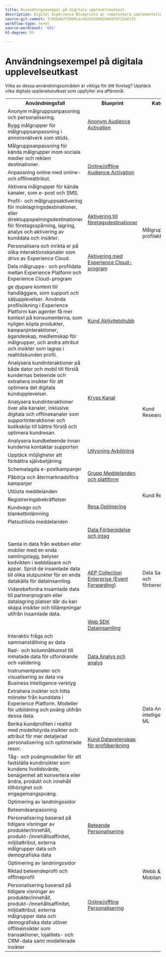 ```yaml
---
title: Användningsexempel på digitala upplevelseutkast
description: Digital Experience Blueprints är repeterbara implementeringar för att hantera strategier och lösa etablerade affärsproblem. De förkortar time-to-value och ger en snabb väg till framgång.
source-git-commit: 7c958db2f2bb9cac4d15420d824de0f9722a8135
workflow-type: tm+mt
source-wordcount: '691'
ht-degree: 0%

---
```



# Användningsexempel på digitala upplevelseutkast

Vilka av dessa användningsområden är viktiga för ditt företag? Upptäck vilka digitala upplevelseutkast som uppfyller era affärsmål.

<table>

<tr>
  <th>Användningsfall</th>
  <th>Blueprint</th>
  <th>Kategori</th>
 </tr>
 <tr>
  <td>Anonym målgruppsanpassning och
  personalisering.</td>
  <td rowspan="2"><a
  href="https://experienceleague.adobe.com/docs/blueprints-learn/architecture/audience-activation/anonymous.html?lang=en">Anonym
  Audience Activation</a></td>
  <td rowspan="9">Målgrupp
  och profilaktivering</td>
 </tr>
 <tr>
  <td>Bygg målgrupper för målgruppsanpassning i annonsnätverk som stöds.</td>
 </tr>
 <tr>
  <td>Målgruppsanpassning för kända målgrupper inom sociala medier och reklam
  destinationer.</td>
  <td rowspan="3"><a
  href="https://experienceleague.adobe.com/docs/blueprints-learn/architecture/audience-activation/online-offline.html?lang=en">Online/offline
  Audience Activation</a></td>
 </tr>
 <tr>
  <td>Anpassning online med online- och offlineattribut.</td>
 </tr>
 <tr>
  <td>Aktivera målgrupper för kända kanaler, som e-post och SMS.</td>
 </tr>
 <tr>
  <td>Profil- och målgruppsaktivering för molnlagringsdestinationer,
  eller direktuppspelningsdestinationer för företagsspårning, lagring, analys och
  aktivering av kunddata och insikter.</td>
  <td><a
  href="https://experienceleague.adobe.com/docs/blueprints-learn/architecture/audience-activation/enterprise-destinations.html?lang=en">Aktivering
  till företagsdestinationer</a></td>
 </tr>
 <tr>
  <td>Personalisera och inrikta er på olika interaktionskanaler
  som drivs av Experience Cloud.</td>
  <td rowspan="2"><a
  href="https://experienceleague.adobe.com/docs/blueprints-learn/architecture/audience-activation/platform-and-applications.html?lang=en">Aktivering
  med Experience Cloud-program</a></td>
 </tr>
 <tr>
  <td>Dela målgrupps- och profildata mellan Experience Platform och
  Experience Cloud-program</td>
 </tr>
 <tr>
  <td>ge djupare kontext till handläggare,
  som support och säljupplevelser. Använda profilsökning i
  Experience Platform kan agenter få mer kontext på konsumenterna, som
  nyligen köpta produkter, kampanjinteraktioner, ägandeskap, medlemskap för målgrupper,
  och andra attribut och insikter som lagras i realtidskunden
  profil.</td>
  <td><a
  href="https://experienceleague.adobe.com/docs/blueprints-learn/architecture/audience-activation/customer-activity.html?lang=en">Kund
  Aktivitetshubb</a></td>
 </tr>
 <tr>
  <td>Analysera kundinteraktioner på både dator och mobil till
  förstå kundernas beteende och extrahera insikter för att optimera det digitala
  kundupplevelser.</td>
  <td rowspan="2"><a
  href="https://experienceleague.adobe.com/docs/blueprints-learn/architecture/customer-journey-analytics/digital-behavioral-data-consolidation.html?lang=en">Kryss
  Kanal</a></td>
  <td rowspan="4">Kund
  Reseanalys</td>
 </tr>
 <tr>
  <td>Analysera kundinteraktioner över alla kanaler, inklusive digitala
  och offlinekanaler som supportinteraktioner och butiksköp till
  bättre förstå och optimera kundresan.</td>
 </tr>
 <tr>
  <td>Analysera kundbeteende innan kunderna kontaktar supporten</td>
  <td rowspan="2"><a
  href="https://experienceleague.adobe.com/docs/blueprints-learn/architecture/customer-journey-analytics/call-deflect.html?lang=en">Utlysning
  Avböjning</a></td>
 </tr>
 <tr>
  <td>Upptäck möjligheter att förbättra självbetjäning</td>
 </tr>
 <tr>
  <td>Schemalagda e-postkampanjer</td>
  <td rowspan="2"><a
  href="https://experienceleague.adobe.com/docs/blueprints-learn/architecture/customer-journeys/batch-messaging.html?lang=en">Grupp
  Meddelanden och plattform</a></td>
  <td rowspan="6">Kund
  Resor</td>
 </tr>
 <tr>
  <td>Påbörja och återmarknadsföra kampanjer</td>
 </tr>
 <tr>
  <td>Utlösta meddelanden</td>
  <td rowspan="4"><a
  href="https://experienceleague.adobe.com/docs/blueprints-learn/architecture/customer-journeys/journey-optimizer.html?lang=en">Resa
  Optimering</a></td>
 </tr>
 <tr>
  <td>Registreringsbekräftelser</td>
 </tr>
 <tr>
  <td>Kundvagn och blankettinlämning</td>
 </tr>
 <tr>
  <td>Platsutlösta meddelanden</td>
 </tr>
 <tr>
  <td></td>
  <td><a
  href="https://experienceleague.adobe.com/docs/blueprints-learn/architecture/data-ingestion/ingestion.html?lang=en">Data
  Förberedelse och intag</a></td>
  <td rowspan="4">Data
  Samling och förberedelse</td>
 </tr>
 <tr>
  <td>Samla in data från webben eller mobiler med en enda samlingstagg,
  belyser kodvikten i webbläsare och appar. Sprid de insamlade
  data till olika slutpunkter för en enda datakälla för datainsamling.</td>
  <td rowspan="2"><a
  href="https://experienceleague.adobe.com/docs/blueprints-learn/architecture/data-ingestion/server-side-collection.html?lang=en">AEP
  Collection Enterprise (Event Forwarding)</a></td>
 </tr>
 <tr>
  <td>Vidarebefordra insamlade data till partnerprogram eller datalagring
  platser där du kan skapa insikter och tillämpningar utifrån insamlade data.</td>
 </tr>
 <tr>
  <td></td>
  <td><a
  href="https://experienceleague.adobe.com/docs/blueprints-learn/architecture/data-ingestion/websdk.html?lang=en">Web SDK
  Datainsamling</a></td>
 </tr>
 <tr>
  <td>Interaktiv fråga och sammanställning av data</td>
  <td rowspan="3"><a
  href="https://experienceleague.adobe.com/docs/blueprints-learn/architecture/data-exploration/analysis.html?lang=en">Data
  Analys och analys</a></td>
  <td rowspan="6">Data
  Analyser, intelligens och ML</td>
 </tr>
 <tr>
  <td>Rad- och kolumnåtkomst till inmatade data för utforskande och
  validering</td>
 </tr>
 <tr>
  <td>Instrumentpaneler och visualisering av data via Business Intelligence
  verktyg</td>
 </tr>
 <tr>
  <td>Extrahera insikter och hitta mönster från kunddata i
  Experience Platform. Modeller för utbildning och poäng utifrån dessa data.</td>
  <td rowspan="3"><a
  href="https://experienceleague.adobe.com/docs/blueprints-learn/architecture/data-exploration/data-science.html?lang=en">Kund
  Datavetenskap för profilberikning</a></td>
 </tr>
 <tr>
  <td>Berika kundprofilen i realtid med modellstyrda insikter
  och attribut för mer detaljerad personalisering och optimerade resor.</td>
 </tr>
 <tr>
  <td>Tåg- och poängmodeller för att fastställa kundinsikter som
  kundens livstidsvärde, benägenhet att konvertera eller ändra, produkt och innehåll
  tillhörighet och engagemangspoäng.</td>
 </tr>
 <tr>
  <td>Optimering av landningssidor</td>
  <td rowspan="3"><a
  href="https://experienceleague.adobe.com/docs/blueprints-learn/architecture/web-personalization/behavioral.html?lang=en">Beteende
  Personalisering</a></td>
  <td rowspan="6" class="xl71" width="271" style="border-top:none;width:203pt">Webb
  &amp; Mobilanpassning</td>
 </tr>
 <tr>
  <td>Beteendeanpassning</td>
 </tr>
 <tr>
  <td>Personalisering baserad på tidigare visningar av produkter/innehåll,
  produkt-/innehållsaffinitet, miljöattribut, externa målgrupper
  data och demografiska data</td>
 </tr>
 <tr>
  <td>Optimering av landningssidor</td>
  <td rowspan="3"><a
  href="https://experienceleague.adobe.com/docs/blueprints-learn/architecture/web-personalization/online-offline.html?lang=en">Online/offline
  Personalisering</a></td>
 </tr>
 <tr>
  <td>Riktad beteendeprofil och offlineprofil</td>
 </tr>
 <tr>
  <td>Personalisering baserad på tidigare visningar av produkter/innehåll,
  produkt-/innehållsaffinitet, miljöattribut, externa målgrupper
  data och demografiska data utöver offlineinsikter som transaktioner,
  lojalitets- och CRM-data samt modellerade insikter</td>
 </tr>
</table>
